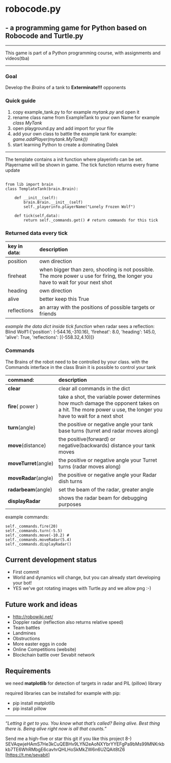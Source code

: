 # robocode.py

## - a programming game for Python based on Robocode and Turtle.py
***
This game is part of a Python programming course, with assignments and videos(tba)
***

### Goal

Develop the _Brains_ of a tank to **Exterminate!!!** opponents



### Quick guide

1) copy example_tank.py to for example  _mytank.py_ and open it
2) rename class name from ExampleTank to your own Name for example _class MyTank_
3) open playground.py and add import for your file
4) add your own class to battle the example tank for example:  _game.addPlayer(mytank.MyTank())_
5) start learning Python to create a dominating Dalek

---


The template contains a init function where playerinfo can be set. Playername will be shown in game.
The tick function returns every frame update

##

```
from lib import brain
class TemplateTank(brain.Brain):

    def __init__(self):
        brain.Brain.__init__(self)
        self._playerinfo.playerName("Lonely Frozen Wolf")

    def tick(self,data):
        return self._commands.get() # return commands for this tick
```



### Returned data every tick

| key in data:  | description |
|:------------- |:-------------|
| position  |  own direction |
| fireheat |  when bigger than zero, shooting is not possible. The more power u use for firing, the longer you have to wait for your next shot|
| heading | own direction |
| alive |  better keep this True |
| reflections| an array with the positions of possible targets or friends |

_example the data dict inside tick function_
when radar sees a reflection:
Blind Wolf1:{'position': (-544.16,-310.16), 'fireheat': 8.0, 'heading': 145.0, 'alive': True, 'reflections': [(-558.32,4.10)]}

### Commands
The Brains of the robot need to be controlled by your class.
with the Commands interface in the class Brain it is possible to control your tank

| command:  | description |
|:------------- |:-------------|
|**clear**|  clear all commands in the dict|
|**fire**( power ) |  take a shot, the variable power determines how much damage the opponent takes on a hit. The more power u use, the longer you have to wait for a next shot|
|**turn**(angle) | the positive or negative angle your tank base turns (turret and radar moves along) |
|**move**(distance)| the positive(forward) or negative(backwards) distance your tank moves |
|**moveTurret**(angle)| the positive or negative angle your Turret turns (radar moves along) |
|**moveRadar**(angle) | the positive or negative angle your Radar dish turns |
|**radarbeam**(angle)| set the beam of the radar, greater angle |
|**displayRadar**| shows the radar beam for debugging purposes |

example commands:
```
self._commands.fire(20)
self._commands.turn(-5.5)
self._commands.move(-10.2) #
self._commands.moveRadar(5.4)
self._commands.displayRadar()
```

## Current development status
* First commit
* World and dynamics will change, but you can already start developing your bot!
* YES we've got rotating images with Turtle.py and we allow png :-)


## Future work and ideas
* http://robowiki.net/
* Doppler radar (reflection also returns relative speed)
* Team battles
* Landmines
* Obstructions
* More easter eggs in code
* Online Competitions (website)
* Blockchain battle over Sevabit network


## Requirements
we need **matplotlib** for detection of targets in radar and PIL (pillow) library

required libraries can be installed for example with pip:
* pip install matplotlib
* pip install pillow


***
_“Letting it get to you. You know what that’s called? Being alive. Best thing there is. Being alive right now is all that counts.”_



Send me a high-five or star this git if you like this project 8-)
SEVAqwjeHAmS7He3kCuQEBHv9LYN2eAoNXYbrYYEFgPa9bMs99MNKrkbkb7TE6WhRMbgE6cavhrQHLHoSkMkZW6n6UZQAit8tZ6
[https://t.me/sevabit]


